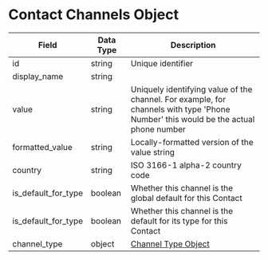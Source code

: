 # Contact Channels Object

Field | Data Type | Description
--- | --- | ---
id | string | Unique identifier
display_name | string | 
value | string | Uniquely identifying value of the channel. For example, for channels with type 'Phone Number' this would be the actual phone number
formatted_value | string | Locally-formatted version of the value string
country | string | ISO 3166-1 alpha-2 country code
is_default_for_type | boolean | Whether this channel is the global default for this Contact
is_default_for_type | boolean | Whether this channel is the default for its type for this Contact
channel_type | object | [Channel Type Object][]

[Channel Type Object]: /channel_types/README.md

